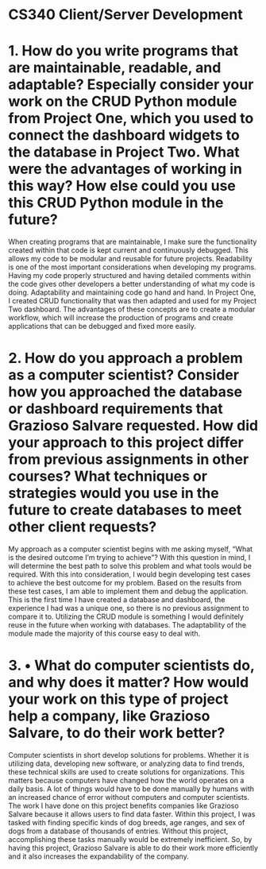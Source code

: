 # CS340 Client/Server Development 

# 1. How do you write programs that are maintainable, readable, and adaptable? Especially consider your work on the CRUD Python module from Project One, which you used to connect the dashboard widgets to the database in Project Two. What were the advantages of working in this way? How else could you use this CRUD Python module in the future?

  When creating programs that are maintainable, I make sure the functionality created within that code is kept current and continuously debugged. This allows my code to be modular and reusable for future projects. Readability is one of the most important considerations when developing my programs. Having my code properly structured and having detailed comments within the code gives other developers a better understanding of what my code is doing. Adaptability and maintaining code go hand and hand. In Project One, I created CRUD functionality that was then adapted and used for my Project Two dashboard. The advantages of these concepts are to create a modular workflow, which will increase the production of programs and create applications that can be debugged and fixed more easily. 
  
# 2. How do you approach a problem as a computer scientist? Consider how you approached the database or dashboard requirements that Grazioso Salvare requested. How did your approach to this project differ from previous assignments in other courses? What techniques or strategies would you use in the future to create databases to meet other client requests?

My approach as a computer scientist begins with me asking myself, “What is the desired outcome I’m trying to achieve”? With this question in mind, I will determine the best path to solve this problem and what tools would be required. With this into consideration, I would begin developing test cases to achieve the best outcome for my problem. Based on the results from these test cases, I am able to implement them and debug the application. This is the first time I have created a database and dashboard, the experience I had was a unique one, so there is no previous assignment to compare it to. Utilizing the CRUD module is something I would definitely reuse in the future when working with databases. The adaptability of the module made the majority of this course easy to deal with.

# 3. •	What do computer scientists do, and why does it matter? How would your work on this type of project help a company, like Grazioso Salvare, to do their work better?

Computer scientists in short develop solutions for problems. Whether it is utilizing data, developing new software, or analyzing data to find trends, these technical skills are used to create solutions for organizations. This matters because computers have changed how the world operates on a daily basis. A lot of things would have to be done manually by humans with an increased chance of error without computers and computer scientists. The work I have done on this project benefits companies like Grazioso Salvare because it allows users to find data faster. Within this project, I was tasked with finding specific kinds of dog breeds, age ranges, and sex of dogs from a database of thousands of entries. Without this project, accomplishing these tasks manually would be extremely inefficient. So, by having this project, Grazioso Salvare is able to do their work more efficiently and it also increases the expandability of the company. 
